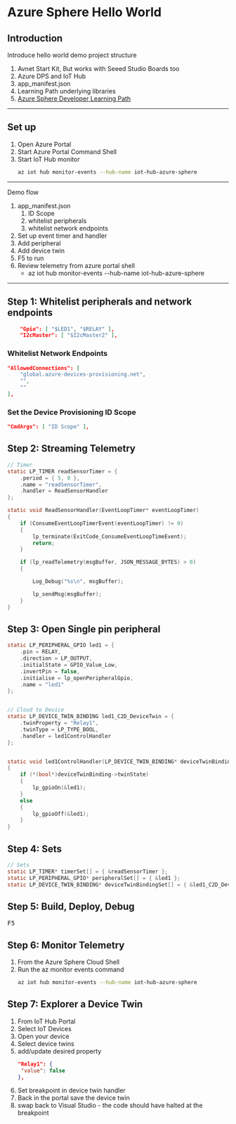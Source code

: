 # Azure Sphere Hello World


## Introduction

Introduce hello world demo project structure

1. Avnet Start Kit, But works with Seeed Studio Boards too
2. Azure DPS and IoT Hub
3. app_manifest.json
4. Learning Path underlying libraries
5. [Azure Sphere Developer Learning Path](http://aka.ms/azure-sphere-developer-learning-path)

---

## Set up

1. Open Azure Portal
2. Start Azure Portal Command Shell
3. Start IoT Hub monitor
	```bash
	az iot hub monitor-events --hub-name iot-hub-azure-sphere
	```
---

Demo flow

1. app_manifest.json
   1. ID Scope
   2. whitelist peripherals
   3. whitelist network endpoints
2. Set up event timer and handler
3. Add peripheral
4. Add device twin
5. F5 to run
6. Review telemetry from azure portal shell
   * az iot hub monitor-events --hub-name iot-hub-azure-sphere

---

## Step 1: Whitelist peripherals and network endpoints

```json
    "Gpio": [ "$LED1", "$RELAY" ],
    "I2cMaster": [ "$I2cMaster2" ],
```

### Whitelist Network Endpoints

```json
"AllowedConnections": [
    "global.azure-devices-provisioning.net",
    "",
    ""
],
```

### Set the Device Provisioning ID Scope

```json
"CmdArgs": [ "ID Scope" ],
```

## Step 2: Streaming Telemetry

```c
// Timer
static LP_TIMER readSensorTimer = {
	.period = { 5, 0 },
	.name = "readSensorTimer",
	.handler = ReadSensorHandler
};

static void ReadSensorHandler(EventLoopTimer* eventLoopTimer)
{
	if (ConsumeEventLoopTimerEvent(eventLoopTimer) != 0)
	{
		lp_terminate(ExitCode_ConsumeEventLoopTimeEvent);
		return;
	}

	if (lp_readTelemetry(msgBuffer, JSON_MESSAGE_BYTES) > 0)
	{

		Log_Debug("%s\n", msgBuffer);

		lp_sendMsg(msgBuffer);
	}
}
```

## Step 3: Open Single pin peripheral

```c
static LP_PERIPHERAL_GPIO led1 = {
	.pin = RELAY,
	.direction = LP_OUTPUT,
	.initialState = GPIO_Value_Low,
	.invertPin = false,
	.initialise = lp_openPeripheralGpio,
	.name = "led1"
};


// Cloud to Device
static LP_DEVICE_TWIN_BINDING led1_C2D_DeviceTwin = {
	.twinProperty = "Relay1",
	.twinType = LP_TYPE_BOOL,
	.handler = led1ControlHandler
};


static void led1ControlHandler(LP_DEVICE_TWIN_BINDING* deviceTwinBinding)
{
	if (*(bool*)deviceTwinBinding->twinState)
	{
		lp_gpioOn(&led1);
	}
	else
	{
		lp_gpioOff(&led1);
	}
}
```

## Step 4: Sets

```c
// Sets
static LP_TIMER* timerSet[] = { &readSensorTimer };
static LP_PERIPHERAL_GPIO* peripheralSet[] = { &led1 };
static LP_DEVICE_TWIN_BINDING* deviceTwinBindingSet[] = { &led1_C2D_DeviceTwin };
```

## Step 5: Build, Deploy, Debug

<kbd>F5</kbd>

## Step 6: Monitor Telemetry

1. From the Azure Sphere Cloud Shell
2. Run the az monitor events command
	```bash
	az iot hub monitor-events --hub-name iot-hub-azure-sphere
	```

## Step 7: Explorer a Device Twin

1. From IoT Hub Portal
2. Select IoT Devices
3. Open your device
4. Select device twins
5. add/update desired property
	```json
   "Relay1": {
     "value": false
   },
	```
6. Set breakpoint in device twin handler
7. Back in the portal save the device twin
8. swap back to Visual Studio - the code should have halted at the breakpoint